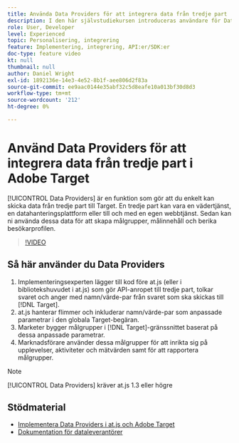 ```yaml
---
title: Använda Data Providers för att integrera data från tredje part
description: I den här självstudiekursen introduceras användare för Data Providers. Lär dig använda Data Providers för att enkelt skicka data från tredje part till Adobe Target.
role: User, Developer
level: Experienced
topic: Personalisering, integrering
feature: Implementering, integrering, API:er/SDK:er
doc-type: feature video
kt: null
thumbnail: null
author: Daniel Wright
exl-id: 1892136e-14e3-4e52-8b1f-aee806d2f83a
source-git-commit: ee9aac0144e35abf32c5d8eafe10a013bf30d8d3
workflow-type: tm+mt
source-wordcount: '212'
ht-degree: 0%

---
```


# Använd Data Providers för att integrera data från tredje part i Adobe Target

[!UICONTROL Data Providers] är en funktion som gör att du enkelt kan skicka data från tredje part till Target.  En tredje part kan vara en vädertjänst, en datahanteringsplattform eller till och med en egen webbtjänst. Sedan kan ni använda dessa data för att skapa målgrupper, målinnehåll och berika besökarprofilen.

>[!VIDEO](https://video.tv.adobe.com/v/22349/?quality=12)

## Så här använder du Data Providers

1. Implementeringsexperten lägger till kod före at.js (eller i bibliotekshuvudet i at.js) som gör API-anropet till tredje part, tolkar svaret och anger med namn/värde-par från svaret som ska skickas till [!DNL Target].
1. at.js hanterar flimmer och inkluderar namn/värde-par som anpassade parametrar i den globala Target-begäran.
1. Marketer bygger målgrupper i [!DNL Target]-gränssnittet baserat på dessa anpassade parametrar.
1. Marknadsförare använder dessa målgrupper för att inrikta sig på upplevelser, aktiviteter och mätvärden samt för att rapportera målgrupper.

>[!NOTE]
>
>[!UICONTROL Data Providers] kräver at.js 1.3 eller högre

## Stödmaterial

* [Implementera Data Providers i at.js och Adobe Target](implement-data-providers-to-integrate-third-party-data.md)
* [Dokumentation för dataleverantörer](https://docs.adobe.com/content/help/en/target/using/implement-target/client-side/functions-overview/targetgobalsettings.html#data-providers)

